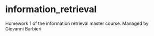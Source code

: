 # information_retrieval
Homework 1 of the information retrieval master course.
Managed by Giovanni Barbieri
